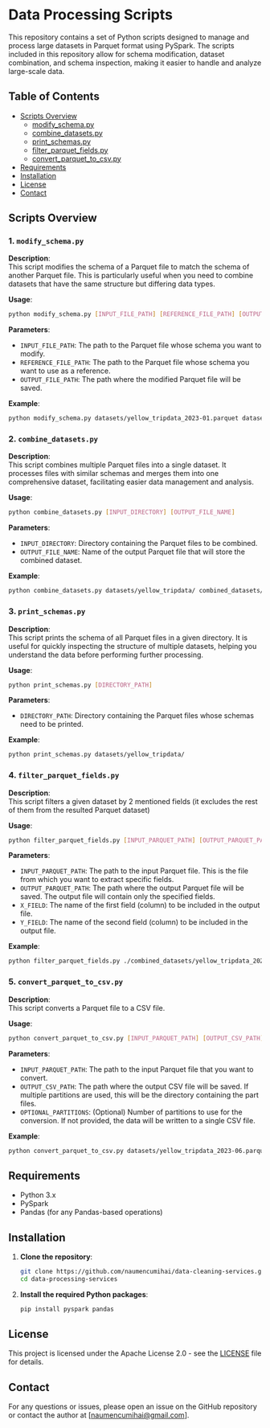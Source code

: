 # Data Processing Scripts

This repository contains a set of Python scripts designed to manage and process large datasets in Parquet format using PySpark. The scripts included in this repository allow for schema modification, dataset combination, and schema inspection, making it easier to handle and analyze large-scale data.

## Table of Contents

- [Scripts Overview](#scripts-overview)
  - [modify_schema.py](#1-modify_schemapy)
  - [combine_datasets.py](#2-combine_datasetspy)
  - [print_schemas.py](#3-print_schemaspy)
  - [filter_parquet_fields.py](#4-filter_parquet_fieldspy)
  - [convert_parquet_to_csv.py](#5-convert_parquet_to_csvpy)
- [Requirements](#requirements)
- [Installation](#installation)
- [License](#license)
- [Contact](#contact)

## Scripts Overview

### 1. `modify_schema.py`

**Description**:  
This script modifies the schema of a Parquet file to match the schema of another Parquet file. This is particularly useful when you need to combine datasets that have the same structure but differing data types.

**Usage**:  
```bash
python modify_schema.py [INPUT_FILE_PATH] [REFERENCE_FILE_PATH] [OUTPUT_FILE_PATH]
```

**Parameters**:
- `INPUT_FILE_PATH`: The path to the Parquet file whose schema you want to modify.
- `REFERENCE_FILE_PATH`: The path to the Parquet file whose schema you want to use as a reference.
- `OUTPUT_FILE_PATH`: The path where the modified Parquet file will be saved.

**Example**:
```bash
python modify_schema.py datasets/yellow_tripdata_2023-01.parquet datasets/yellow_tripdata_2023-02.parquet datasets/yellow_tripdata_2023-01_modified.parquet
```

### 2. `combine_datasets.py`

**Description**:  
This script combines multiple Parquet files into a single dataset. It processes files with similar schemas and merges them into one comprehensive dataset, facilitating easier data management and analysis.

**Usage**:  
```bash
python combine_datasets.py [INPUT_DIRECTORY] [OUTPUT_FILE_NAME]
```

**Parameters**:
- `INPUT_DIRECTORY`: Directory containing the Parquet files to be combined.
- `OUTPUT_FILE_NAME`: Name of the output Parquet file that will store the combined dataset.

**Example**:
```bash
python combine_datasets.py datasets/yellow_tripdata/ combined_datasets/yellow_tripdata_2023.parquet
```

### 3. `print_schemas.py`

**Description**:  
This script prints the schema of all Parquet files in a given directory. It is useful for quickly inspecting the structure of multiple datasets, helping you understand the data before performing further processing.

**Usage**:  
```bash
python print_schemas.py [DIRECTORY_PATH]
```
**Parameters**:
- `DIRECTORY_PATH`: Directory containing the Parquet files whose schemas need to be printed.

**Example**:
```bash
python print_schemas.py datasets/yellow_tripdata/
```

### 4. `filter_parquet_fields.py`

**Description**:  
This script filters a given dataset by 2 mentioned fields (it excludes the rest of them from the resulted Parquet dataset)

**Usage**:  
```bash
python filter_parquet_fields.py [INPUT_PARQUET_PATH] [OUTPUT_PARQUET_PATH] [X_FIELD] [Y_FIELD]
```
**Parameters**:
- `INPUT_PARQUET_PATH`: The path to the input Parquet file. This is the file from which you want to extract specific fields.
- `OUTPUT_PARQUET_PATH`: The path where the output Parquet file will be saved. The output file will contain only the specified fields.
- `X_FIELD`: The name of the first field (column) to be included in the output file.
- `Y_FIELD`: The name of the second field (column) to be included in the output file.

**Example**:
```bash
python filter_parquet_fields.py ./combined_datasets/yellow_tripdata_2023.parquet ./filtered_fields_datasets/yellow_tripdata_2023_distance_amount trip_distance total_amount
```

### 5. `convert_parquet_to_csv.py`

**Description**:  
This script converts a Parquet file to a CSV file.

**Usage**:  
```bash
python convert_parquet_to_csv.py [INPUT_PARQUET_PATH] [OUTPUT_CSV_PATH] [OPTIONAL_PARTITIONS]
```
**Parameters**:
- `INPUT_PARQUET_PATH`: The path to the input Parquet file that you want to convert.
- `OUTPUT_CSV_PATH`: The path where the output CSV file will be saved. If multiple partitions are used, this will be the directory containing the part files.
- `OPTIONAL_PARTITIONS`: (Optional) Number of partitions to use for the conversion. If not provided, the data will be written to a single CSV file.

**Example**:
```bash
python convert_parquet_to_csv.py datasets/yellow_tripdata_2023-06.parquet output/yellow_tripdata_2023-06.csv 4
```

## Requirements

- Python 3.x
- PySpark
- Pandas (for any Pandas-based operations)

## Installation

1. **Clone the repository**:
   ```bash
   git clone https://github.com/naumencumihai/data-cleaning-services.git
   cd data-processing-services
   ```

2. **Install the required Python packages**:
    ```bash
    pip install pyspark pandas
    ```

## License

This project is licensed under the Apache License 2.0 - see the [LICENSE](LICENSE) file for details.

## Contact

For any questions or issues, please open an issue on the GitHub repository or contact the author at [naumencumihai@gmail.com].
